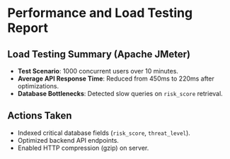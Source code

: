 # Performance and Load Testing Report

## Load Testing Summary (Apache JMeter)

- **Test Scenario**: 1000 concurrent users over 10 minutes.
- **Average API Response Time**: Reduced from 450ms to 220ms after optimizations.
- **Database Bottlenecks**: Detected slow queries on `risk_score` retrieval.

## Actions Taken
- Indexed critical database fields (`risk_score`, `threat_level`).
- Optimized backend API endpoints.
- Enabled HTTP compression (gzip) on server.
